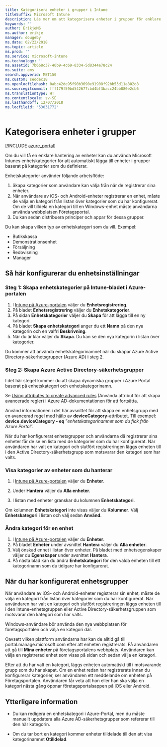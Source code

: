 ```yaml
---
title: Kategorisera enheter i grupper i Intune
titleSuffix: Microsoft Intune
description: Läs mer om att kategorisera enheter i grupper för enklare hantering.
keywords: ''
author: ErikjeMS
ms.author: erikje
manager: dougeby
ms.date: 02/22/2018
ms.topic: article
ms.prod: ''
ms.service: microsoft-intune
ms.technology: ''
ms.assetid: 7b668c37-40b9-4c69-8334-5d8344e78c24
ms.suite: ems
search.appverid: MET150
ms.custom: seodec18
ms.openlocfilehash: 0abc42de95f90b3690e91908f92bb53d11a802d8
ms.sourcegitcommit: fff179f59bd542677cbd4bf3bacc24bb880e2cb6
ms.translationtype: HT
ms.contentlocale: sv-SE
ms.lasthandoff: 12/07/2018
ms.locfileid: "53031772"
---
```

# <a name="categorize-devices-into-groups"></a>Kategorisera enheter i grupper

[!INCLUDE [azure_portal](./includes/azure_portal.md)]

Om du vill få en enklare hantering av enheter kan du använda Microsoft Intunes enhetskategorier för att automatiskt lägga till enheter i grupper baserat på kategorier som du definierar.

Enhetskategorier använder följande arbetsflöde:
1. Skapa kategorier som användare kan välja från när de registrerar sina enheter.
2. När användare av iOS- och Android-enheter registrerar en enhet, måste de välja en kategori från listan över kategorier som du har konfigurerat. Om de vill tilldela en kategori till en Windows-enhet måste användarna använda webbplatsen Företagsportal.
3. Du kan sedan distribuera principer och appar för dessa grupper.

Du kan skapa vilken typ av enhetskategori som du vill. Exempel:
- Butikskassa
- Demonstrationsenhet
- Försäljning
- Redovisning
- Manager

## <a name="how-to-configure-device-categories"></a>Så här konfigurerar du enhetsinställningar

### <a name="step-1-create-device-categories-on-the-intune-blade-of-the-azure-portal"></a>Steg 1: Skapa enhetskategorier på Intune-bladet i Azure-portalen
1. I [Intune på Azure-portalen](https://aka.ms/intuneportal) väljer du **Enhetsregistrering**.
2. På bladet **Enhetsregistrering** väljer du **Enhetskategorier**.
3. På sidan **Enhetskategorier** väljer du **Skapa** för att lägga till en ny kategori.
4. På bladet **Skapa enhetskategori** anger du ett **Namn** på den nya kategorin och en valfri **Beskrivning**.
5. När du är klar väljer du **Skapa**. Du kan se den nya kategorin i listan över kategorier.

Du kommer att använda enhetskategorinamnet när du skapar Azure Active Directory-säkerhetsgrupper (Azure AD) i steg 2.

### <a name="step-2-create-azure-active-directory-security-groups"></a>Steg 2: Skapa Azure Active Directory-säkerhetsgrupper
I det här steget kommer du att skapa dynamiska grupper i Azure Portal baserat på enhetskategori och enhetskategorinamn.

Se [Using attributes to create advanced rules](https://azure.microsoft.com/documentation/articles/active-directory-accessmanagement-groups-with-advanced-rules/#using-attributes-to-create-rules-for-device-objects) (Använda attribut för att skapa avancerade regler) i Azure AD-dokumentationen för att fortsätta.

Använd informationen i det här avsnittet för att skapa en enhetsgrupp med en avancerad regel med hjälp av **deviceCategory**-attributet. Till exempel: **device.deviceCategory - eq** ”*enhetskategorinamnet som du fick från Azure Portal*”.

När du har konfigurerat enhetsgrupper och användarna då registrerar sina enheter får de se en lista med de kategorier som du har konfigurerat. När användaren har valt en kategori och slutfört registreringen läggs enheten till i den Active Directory-säkerhetsgrupp som motsvarar den kategori som har valts.

### <a name="view-the-categories-of-devices-that-you-manage"></a>Visa kategorier av enheter som du hanterar

1.  I [Intune på Azure-portalen](https://aka.ms/intuneportal) väljer du **Enheter**.

2.  Under **Hantera** väljer du **Alla enheter**.

3.  I listan med enheter granskar du kolumnen **Enhetskategori**.

Om kolumnen **Enhetskategori** inte visas väljer du **Kolumner**. Välj **Enhetskategori** i listan och välj sedan **Använd**.

### <a name="change-the-category-of-a-device"></a>Ändra kategori för en enhet

1. I [Intune på Azure-portalen](https://aka.ms/intuneportal) väljer du **Enheter**.
2. På bladet **Enheter** under avsnittet **Hantera** väljer du **Alla enheter**.
3. Välj önskad enhet i listan över enheter. På bladet med enhetsegenskaper väljer du **Egenskaper** under avsnittet **Hantera**.
4. På nästa blad kan du ändra **Enhetskategori** för den valda enheten till ett kategorinamn som du tidigare har konfigurerat.

## <a name="after-you-configure-device-groups"></a>När du har konfigurerat enhetsgrupper

När användare av iOS- och Android-enheter registrerar sin enhet, måste de välja en kategori från listan över kategorier som du har konfigurerat. När användaren har valt en kategori och slutfört registreringen läggs enheten till i den Intune-enhetsgruppen eller Active Directory-säkerhetsgruppen som motsvarar den kategori som har valts.

Windows-användare bör använda den nya webbplatsen för företagsportalen och välja en kategori där.

Oavsett vilken plattform användarna har kan de alltid gå till portal.manage.microsoft.com efter att enheten registrerats. Få användaren att gå till **Mina enheter** på företagsportalens webbplats. Användaren kan välja en registrerad enhet som visas på sidan och sedan välja en kategori.

Efter att du har valt en kategori, läggs enheten automatiskt till i motsvarande grupp som du har skapat. Om en enhet redan har registrerats innan du konfigurerar kategorier, ser användaren ett meddelande om enheten på Företagsportalen. Användaren får veta att hon eller han ska välja en kategori nästa gång öppnar företagsportalsappen på iOS eller Android.

## <a name="further-information"></a>Ytterligare information
- Du kan redigera en enhetskategori i Azure-Portal, men du måste manuellt uppdatera alla Azure AD-säkerhetsgrupper som refererar till den här kategorin.

- Om du tar bort en kategori kommer enheter tilldelade till den att visa kategorinamnet **Otilldelad**.
